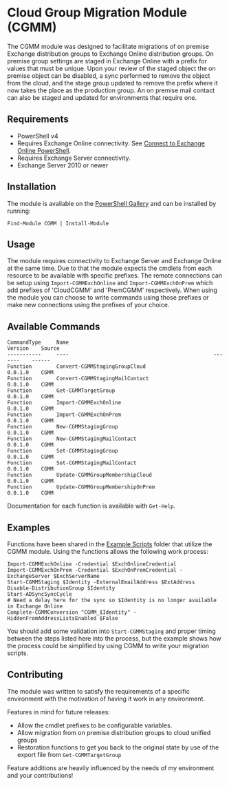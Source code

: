# Cloud Group Migration Module (CGMM)  
The CGMM module was designed to facilitate migrations of on premise Exchange distribution groups to Exchange Online distribution groups.  On premise group settings are staged in Exchange Online with a prefix for values that must be unique.  Upon your review of the staged object the on premise object can be disabled, a sync performed to remove the object from the cloud, and the stage group updated to remove the prefix where it now takes the place as the production group. An on premise mail contact can also be staged and updated for environments that require one.

## Requirements
* PowerShell v4
* Requires Exchange Online connectivity.  See [Connect to Exchange Online PowerShell](https://technet.microsoft.com/en-us/library/jj984289(v=exchg.160).aspx).
* Requires Exchange Server connectivity.  
* Exchange Server 2010 or newer

## Installation
The module is available on the [PowerShell Gallery](https://www.powershellgallery.com/packages/cgmm) and can be installed by running:

`Find-Module CGMM | Install-Module`

## Usage
The module requires connectivity to Exchange Server and Exchange Online at the same time.  Due to that the module expects the cmdlets from each resource to be available with specific prefixes.  The remote connections can be setup using `Import-CGMMExchOnline` and `Import-CGMMExchOnPrem` which add prefixes of 'CloudCGMM' and 'PremCGMM' respectively.  When using the module you can choose to write commands using those prefixes or make new connections using the prefixes of your choice.

## Available Commands  

    CommandType     Name                                               Version    Source
    -----------     ----                                               -------    ------
    Function        Convert-CGMMStagingGroupCloud                      0.0.1.0    CGMM
    Function        Convert-CGMMStagingMailContact                     0.0.1.0    CGMM
    Function        Get-CGMMTargetGroup                                0.0.1.0    CGMM
    Function        Import-CGMMExchOnline                              0.0.1.0    CGMM
    Function        Import-CGMMExchOnPrem                              0.0.1.0    CGMM
    Function        New-CGMMStagingGroup                               0.0.1.0    CGMM
    Function        New-CGMMStagingMailContact                         0.0.1.0    CGMM
    Function        Set-CGMMStagingGroup                               0.0.1.0    CGMM
    Function        Set-CGMMStagingMailContact                         0.0.1.0    CGMM
    Function        Update-CGMMGroupMembershipCloud                    0.0.1.0    CGMM
    Function        Update-CGMMGroupMembershipOnPrem                   0.0.1.0    CGMM

Documentation for each function is available with `Get-Help`.

## Examples
Functions have been shared in the [Example Scripts](https://github.com/Rick-2CA/Cloud-Group-Migration-Module/tree/master/Example%20Scripts) folder that utilize the CGMM module.  Using the functions allows the following work process:

    Import-CGMMExchOnline -Credential $ExchOnlineCredential
    Import-CGMMExchOnPrem -Credential $ExchOnPremCredential -ExchangeServer $ExchServerName
    Start-CGMMStaging $Identity -ExternalEmailAddress $ExtAddress
    Disable-DistributionGroup $Identity
    Start-ADSyncSyncCycle
    # Need a delay here for the sync so $Identity is no longer available in Exchange Online
    Complete-CGMMConversion "CGMM_$Identity" -HiddenFromAddressListsEnabled $False

You should add some validation into `Start-CGMMStaging` and proper timing between the steps listed here into the process, but the example shows how the process could be simplified by using CGMM to write your migration scripts.

## Contributing
The module was written to satisfy the requirements of a specific environment with the motivation of having it work in any environment.  

Features in mind for future releases:
* Allow the cmdlet prefixes to be configurable variables.
* Allow migration from on premise distribution groups to cloud unified groups
* Restoration functions to get you back to the original state by use of the export file from `Get-CGMMTargetGroup`

Feature additions are heavily influenced by the needs of my environment and your contributions!